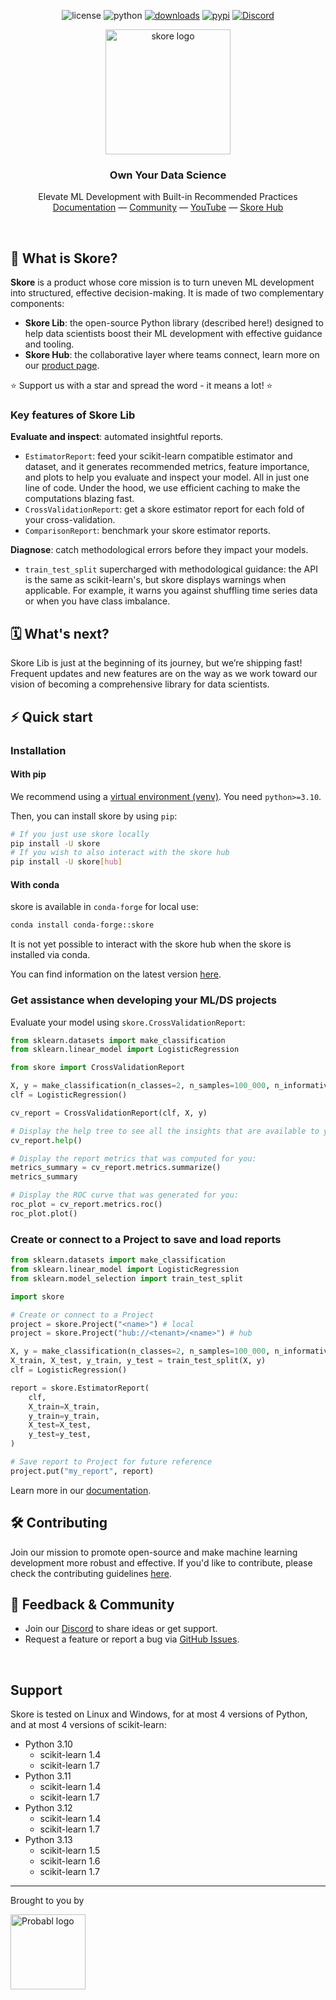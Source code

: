 <div align="center">

  ![license](https://img.shields.io/pypi/l/skore)
  ![python](https://img.shields.io/badge/python-3.10%20%7C%203.11%20%7C%203.12%20%7C%203.13-blue?style=flat&logo=python)
  [![downloads](https://static.pepy.tech/badge/skore/month)](https://pepy.tech/projects/skore)
  [![pypi](https://img.shields.io/pypi/v/skore)](https://pypi.org/project/skore/)
  [![Discord](https://img.shields.io/discord/1275821367324840119?label=Discord)](https://discord.probabl.ai/)

</div>

<div align="center">

  <picture>
    <source srcset="https://media.githubusercontent.com/media/probabl-ai/skore/main/sphinx/_static/images/Logo_Skore_Dark@2x.svg" media="(prefers-color-scheme: dark)">
    <img width="200" src="https://media.githubusercontent.com/media/probabl-ai/skore/main/sphinx/_static/images/Logo_Skore_Light@2x.svg" alt="skore logo">
  </picture>
  <h3>Own Your Data Science</h3>

Elevate ML Development with Built-in Recommended Practices \
[Documentation](https://docs.skore.probabl.ai) — [Community](https://discord.probabl.ai) — [YouTube](https://youtube.com/playlist?list=PLSIzlWDI17bTpixfFkooxLpbz4DNQcam3) — [Skore Hub](https://probabl.ai/skore)

</div>

<br />

## 🧩 What is Skore?

**Skore** is a product whose core mission is to turn uneven ML development into structured, effective decision-making. It is made of two complementary components:
- **Skore Lib**: the open-source Python library (described here!) designed to help data scientists boost their ML development with effective guidance and tooling.
- **Skore Hub**: the collaborative layer where teams connect, learn more on our [product page](https://probabl.ai/skore).

⭐ Support us with a star and spread the word - it means a lot! ⭐

### Key features of Skore Lib

**Evaluate and inspect**: automated insightful reports.
- `EstimatorReport`: feed your scikit-learn compatible estimator and dataset, and it generates recommended metrics, feature importance, and plots to help you evaluate and inspect your model. All in just one line of code. Under the hood, we use efficient caching to make the computations blazing fast.
- `CrossValidationReport`: get a skore estimator report for each fold of your cross-validation.
- `ComparisonReport`: benchmark your skore estimator reports.

**Diagnose**: catch methodological errors before they impact your models.
  - `train_test_split` supercharged with methodological guidance: the API is the same as scikit-learn's, but skore displays warnings when applicable. For example, it warns you against shuffling time series data or when you have class imbalance.

## 🗓️ What's next?

Skore Lib is just at the beginning of its journey, but we’re shipping fast! Frequent updates and new features are on the way as we work toward our vision of becoming a comprehensive library for data scientists.

## ⚡️ Quick start

### Installation

#### With pip

We recommend using a [virtual environment (venv)](https://docs.python.org/3/tutorial/venv.html). You need `python>=3.10`.

Then, you can install skore by using `pip`:
```bash
# If you just use skore locally
pip install -U skore
# If you wish to also interact with the skore hub
pip install -U skore[hub]
```

#### With conda

skore is available in `conda-forge` for local use:

```bash
conda install conda-forge::skore
```

It is not yet possible to interact with the skore hub when the skore is installed via conda.

You can find information on the latest version [here](https://anaconda.org/conda-forge/skore).

### Get assistance when developing your ML/DS projects

Evaluate your model using `skore.CrossValidationReport`:
```python
from sklearn.datasets import make_classification
from sklearn.linear_model import LogisticRegression

from skore import CrossValidationReport

X, y = make_classification(n_classes=2, n_samples=100_000, n_informative=4)
clf = LogisticRegression()

cv_report = CrossValidationReport(clf, X, y)

# Display the help tree to see all the insights that are available to you
cv_report.help()
```

```python
# Display the report metrics that was computed for you:
metrics_summary = cv_report.metrics.summarize()
metrics_summary
```

```python
# Display the ROC curve that was generated for you:
roc_plot = cv_report.metrics.roc()
roc_plot.plot()
```

### Create or connect to a Project to save and load reports

```python
from sklearn.datasets import make_classification
from sklearn.linear_model import LogisticRegression
from sklearn.model_selection import train_test_split

import skore

# Create or connect to a Project
project = skore.Project("<name>") # local
project = skore.Project("hub://<tenant>/<name>") # hub

X, y = make_classification(n_classes=2, n_samples=100_000, n_informative=4)
X_train, X_test, y_train, y_test = train_test_split(X, y)
clf = LogisticRegression()

report = skore.EstimatorReport(
    clf,
    X_train=X_train,
    y_train=y_train,
    X_test=X_test,
    y_test=y_test,
)

# Save report to Project for future reference
project.put("my_report", report)
```

Learn more in our [documentation](https://docs.skore.probabl.ai).


## 🛠️ Contributing

Join our mission to promote open-source and make machine learning development more robust and effective. If you'd like to contribute, please check the contributing guidelines [here](https://github.com/probabl-ai/skore/blob/main/CONTRIBUTING.rst).


## 👋 Feedback & Community

-   Join our [Discord](https://discord.probabl.ai/) to share ideas or get support.
-   Request a feature or report a bug via [GitHub Issues](https://github.com/probabl-ai/skore/issues).

<br />


## Support

Skore is tested on Linux and Windows, for at most 4 versions of Python, and at most 4 versions of scikit-learn:
- Python 3.10
  - scikit-learn 1.4
  - scikit-learn 1.7
- Python 3.11
  - scikit-learn 1.4
  - scikit-learn 1.7
- Python 3.12
  - scikit-learn 1.4
  - scikit-learn 1.7
- Python 3.13
  - scikit-learn 1.5
  - scikit-learn 1.6
  - scikit-learn 1.7

---

Brought to you by

<a href="https://probabl.ai/skore" target="_blank">
    <picture>
        <source srcset="https://media.githubusercontent.com/media/probabl-ai/skore/main/sphinx/_static/images/Probabl-logo-orange.png" media="(prefers-color-scheme: dark)">
        <img width="120" src="https://media.githubusercontent.com/media/probabl-ai/skore/main/sphinx/_static/images/Probabl-logo-blue.png" alt="Probabl logo">
    </picture>
</a>

